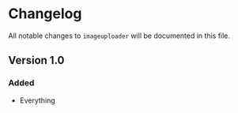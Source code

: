 # Changelog

All notable changes to `imageuploader` will be documented in this file.

## Version 1.0

### Added
- Everything
